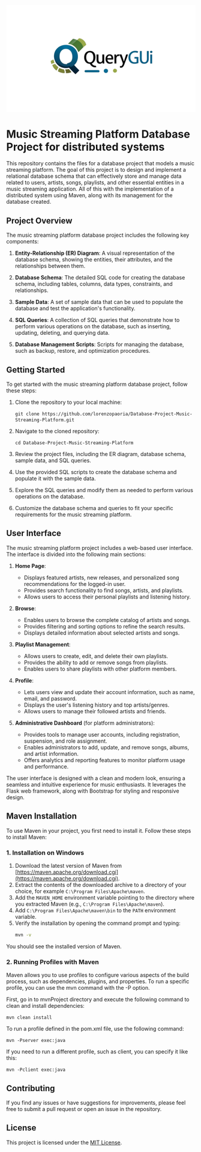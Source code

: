<div align="center">
  <img src="https://github.com/lorenzopaoria/Database-Project-Music-streaming-platform-for-distributed-systems/blob/9c442a3a6cf253d98253b7b7fdec08b9d5dc642c/Photo/queryGUI.png"/>
</div>

# Music Streaming Platform Database Project for distributed systems

This repository contains the files for a database project that models a music streaming platform. The goal of this project is to design and implement a relational database schema that can effectively store and manage data related to users, artists, songs, playlists, and other essential entities in a music streaming application. All of this with the implementation of a distributed system using Maven, along with its management for the database created.

## Project Overview

The music streaming platform database project includes the following key components:

1. **Entity-Relationship (ER) Diagram**: A visual representation of the database schema, showing the entities, their attributes, and the relationships between them.

2. **Database Schema**: The detailed SQL code for creating the database schema, including tables, columns, data types, constraints, and relationships.

3. **Sample Data**: A set of sample data that can be used to populate the database and test the application's functionality.

4. **SQL Queries**: A collection of SQL queries that demonstrate how to perform various operations on the database, such as inserting, updating, deleting, and querying data.

5. **Database Management Scripts**: Scripts for managing the database, such as backup, restore, and optimization procedures.

## Getting Started

To get started with the music streaming platform database project, follow these steps:

1. Clone the repository to your local machine:

   ```
   git clone https://github.com/lorenzopaoria/Database-Project-Music-Streaming-Platform.git
   ```

2. Navigate to the cloned repository:

   ```
   cd Database-Project-Music-Streaming-Platform
   ```

3. Review the project files, including the ER diagram, database schema, sample data, and SQL queries.

4. Use the provided SQL scripts to create the database schema and populate it with the sample data.

5. Explore the SQL queries and modify them as needed to perform various operations on the database.

6. Customize the database schema and queries to fit your specific requirements for the music streaming platform.

## User Interface

The music streaming platform project includes a web-based user interface. The interface is divided into the following main sections:

1. **Home Page**:
   - Displays featured artists, new releases, and personalized song recommendations for the logged-in user.
   - Provides search functionality to find songs, artists, and playlists.
   - Allows users to access their personal playlists and listening history.

2. **Browse**:
   - Enables users to browse the complete catalog of artists and songs.
   - Provides filtering and sorting options to refine the search results.
   - Displays detailed information about selected artists and songs.

3. **Playlist Management**:
   - Allows users to create, edit, and delete their own playlists.
   - Provides the ability to add or remove songs from playlists.
   - Enables users to share playlists with other platform members.

4. **Profile**:
   - Lets users view and update their account information, such as name, email, and password.
   - Displays the user's listening history and top artists/genres.
   - Allows users to manage their followed artists and friends.

5. **Administrative Dashboard** (for platform administrators):
   - Provides tools to manage user accounts, including registration, suspension, and role assignment.
   - Enables administrators to add, update, and remove songs, albums, and artist information.
   - Offers analytics and reporting features to monitor platform usage and performance.

The user interface is designed with a clean and modern look, ensuring a seamless and intuitive experience for music enthusiasts. It leverages the Flask web framework, along with Bootstrap for styling and responsive design.

## Maven Installation

To use Maven in your project, you first need to install it. Follow these steps to install Maven:

### 1. Installation on Windows

1. Download the latest version of Maven from [https://maven.apache.org/download.cgi](https://maven.apache.org/download.cgi).
2. Extract the contents of the downloaded archive to a directory of your choice, for example `C:\Program Files\Apache\maven`.
3. Add the `MAVEN_HOME` environment variable pointing to the directory where you extracted Maven (e.g., `C:\Program Files\Apache\maven`).
4. Add `C:\Program Files\Apache\maven\bin` to the `PATH` environment variable.
5. Verify the installation by opening the command prompt and typing:
   ```bash
   mvn -v

You should see the installed version of Maven.

### 2. Running Profiles with Maven

Maven allows you to use profiles to configure various aspects of the build process, such as dependencies, plugins, and properties. To run a specific profile, you can use the mvn command with the -P option. 

First, go in to mvnProject directory and execute the following command to clean and install dependencies:
```
mvn clean install
   ```
To run a profile defined in the pom.xml file, use the following command:
 ```
 mvn -Pserver exec:java
   ```
If you need to run a different profile, such as client, you can specify it like this:

 ```
 mvn -Pclient exec:java
   ```

## Contributing

If you find any issues or have suggestions for improvements, please feel free to submit a pull request or open an issue in the repository.

## License

This project is licensed under the [MIT License](LICENSE).
